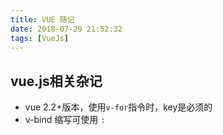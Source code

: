 ```yaml
---
title: VUE 随记
date: 2018-07-29 21:52:32
tags: [VueJs]
---
```

## vue.js相关杂记
- vue 2.2+版本，使用`v-for`指令时，key是必须的
- v-bind 缩写可使用 ` : `